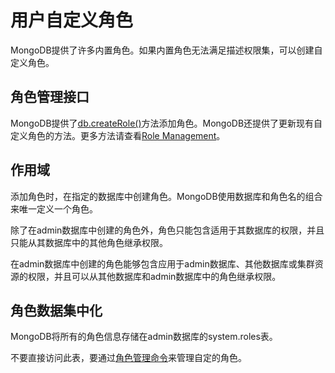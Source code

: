 # 用户自定义角色

MongoDB提供了许多内置角色。如果内置角色无法满足描述权限集，可以创建自定义角色。

## 角色管理接口

MongoDB提供了[db.createRole()](https://www.mongodb.com/docs/manual/reference/method/db.createRole/#mongodb-method-db.createRole)方法添加角色。MongoDB还提供了更新现有自定义角色的方法。更多方法请查看[Role Management](https://www.mongodb.com/docs/manual/reference/method/#std-label-role-management-methods)。

## 作用域

添加角色时，在指定的数据库中创建角色。MongoDB使用数据库和角色名的组合来唯一定义一个角色。

除了在admin数据库中创建的角色外，角色只能包含适用于其数据库的权限，并且只能从其数据库中的其他角色继承权限。

在admin数据库中创建的角色能够包含应用于admin数据库、其他数据库或集群资源的权限，并且可以从其他数据库和admin数据库中的角色继承权限。

## 角色数据集中化

MongoDB将所有的角色信息存储在admin数据库的system.roles表。

不要直接访问此表，要通过[角色管理命令](https://www.mongodb.com/docs/manual/reference/command/#std-label-role-management-commands)来管理自定的角色。
